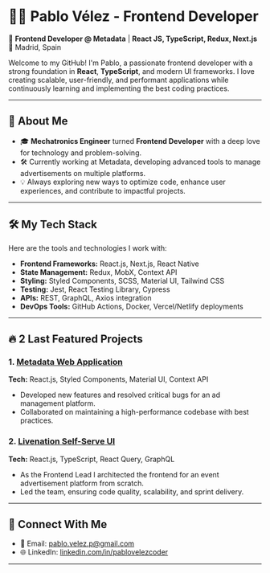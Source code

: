 # 👨‍💻 Pablo Vélez - Frontend Developer  

🌟 **Frontend Developer @ Metadata** | **React JS, TypeScript, Redux, Next.js**  
📍 Madrid, Spain  

Welcome to my GitHub! I'm Pablo, a passionate frontend developer with a strong foundation in **React**, **TypeScript**, and modern UI frameworks. I love creating scalable, user-friendly, and performant applications while continuously learning and implementing the best coding practices.

---

## 🚀 About Me  
- 🎓 **Mechatronics Engineer** turned **Frontend Developer** with a deep love for technology and problem-solving.  
- 🛠️ Currently working at Metadata, developing advanced tools to manage advertisements on multiple platforms.  
- 💡 Always exploring new ways to optimize code, enhance user experiences, and contribute to impactful projects.  

---

## 🛠️ My Tech Stack  
Here are the tools and technologies I work with:  

- **Frontend Frameworks:** React.js, Next.js, React Native  
- **State Management:** Redux, MobX, Context API  
- **Styling:** Styled Components, SCSS, Material UI, Tailwind CSS  
- **Testing:** Jest, React Testing Library, Cypress  
- **APIs:** REST, GraphQL, Axios integration  
- **DevOps Tools:** GitHub Actions, Docker, Vercel/Netlify deployments  

---

## 🔥 2 Last Featured Projects  
### 1. [Metadata Web Application](#)  
**Tech:** React.js, Styled Components, Material UI, Context API  
- Developed new features and resolved critical bugs for an ad management platform.  
- Collaborated on maintaining a high-performance codebase with best practices.  

### 2. [Livenation Self-Serve UI](#)  
**Tech:** React.js, TypeScript, React Query, GraphQL  
- As the Frontend Lead I architected the frontend for an event advertisement platform from scratch.  
- Led the team, ensuring code quality, scalability, and sprint delivery.  

---

## 💬 Connect With Me  
- 📧 Email: [pablo.velez.p@gmail.com](mailto:pablo.velez.p@gmail.com)  
- 🌐 LinkedIn: [linkedin.com/in/pablovelezcoder](https://www.linkedin.com/in/pablovelezcoder)  

---
